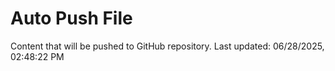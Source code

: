 # Auto Push File

Content that will be pushed to GitHub repository.
Last updated: 06/28/2025, 02:48:22 PM